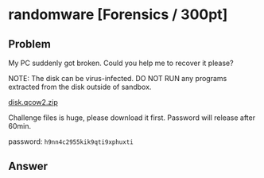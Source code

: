 # randomware [Forensics / 300pt]

## Problem
My PC suddenly got broken. Could you help me to recover it please?

NOTE: The disk can be virus-infected. DO NOT RUN any programs extracted from the disk outside of sandbox.

[disk.qcow2.zip](https://github.com/AkashiSN/SECCON2016-Online-CTF/blob/master/Forensics/randomware/disk.qcow2.zip)

Challenge files is huge, please download it first. Password will release after 60min.

password: `h9nn4c2955kik9qti9xphuxti`

## Answer
